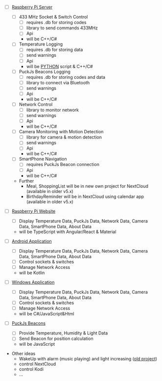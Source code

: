 - [ ] [Raspberry Pi Server](https://github.com/LucaHome/LucaHome-RaspberryServer)
    - [ ] 433 MHz Socket & Switch Control
		- [ ] requires .db for storing codes
		- [ ] library to send commands 433MHz
		- [ ] Api
		- will be C++/C#
	- [ ] Temperature Logging
		- [ ] requires .db for storing data
		- [ ] send warnings
		- [ ] Api
		- will be [PYTHON](https://github.com/LucaHome/LucaHome-RaspberryTemperatureLogger) script & C++/C#
	- [ ] PuckJs Beacons Logging
		- [ ] requires .db for storing codes and data
		- [ ] library to connect via Bluetooth
		- [ ] send warnings
		- [ ] Api
		- will be C++/C#
	- [ ] Network Control
		- [ ] library to monitor network
		- [ ] send warnings
		- [ ] Api
		- will be C++/C#
	- [ ] Camera Monitoring with Motion Detection
		- [ ] library for camera & motion detection
		- [ ] send warnings
		- [ ] Api
		- will be C++/C#
	- [ ] SmartPhone Navigation
		- [ ] requires PuckJs Beacon connection
		- [ ] Api
		- will be C++/C#
	- Further
		- Meal, ShoppingList will be in new own project for NextCloud (available in older v5.x)
		- BirthdayReminder  will be in NextCloud using calendar app (available in older v5.x)
	
- [ ] [Raspberry Pi Website](https://github.com/LucaHome/LucaHome-Website)
	- [ ] Display Temperature Data, PuckJs Data, Network Data, Camera Data, SmartPhone Data, About Data
	- will be TypeScript with Angular/React & Material

- [ ] [Android Application](https://github.com/LucaHome/LucaHome-AndroidApplication)
	- [ ] Display Temperature Data, PuckJs Data, Network Data, Camera Data, SmartPhone Data, About Data
	- [ ] Control sockets & switches
	- [ ] Manage Network Access
	- will be Kotlin

- [ ] [Windows Application](https://github.com/LucaHome/LucaHome-WPFApplication)
	- [ ] Display Temperature Data, PuckJs Data, Network Data, Camera Data, SmartPhone Data, About Data
	- [ ] Control sockets & switches
	- [ ] Manage Network Access
	- will be C#/JavaScript&Html

- [ ] [PuckJs Beacons](https://github.com/LucaHome/LucaHome-PuckJS)
	- [ ] Provide Temperature, Humidity & Light Data
	- [ ] Send Beacon for position calculation
	- will be JavaScript

- Other ideas
	- WakeUp with alarm (music playing) and light increasing ([old project](https://github.com/LucaHome/LucaHome-MediaServer))
	- control NextCloud
	- control Kodi
	- ...
	